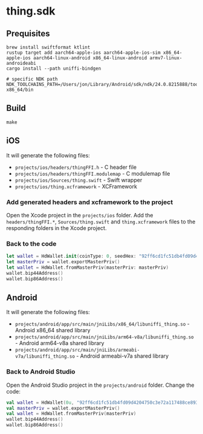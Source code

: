 # thing.sdk
## Prequisites
```shell
brew install swiftformat ktlint
rustup target add aarch64-apple-ios aarch64-apple-ios-sim x86_64-apple-ios aarch64-linux-android x86_64-linux-android armv7-linux-androideabi
cargo install --path uniffi-bindgen 

# specific NDK path
NDK_TOOLCHAINS_PATH=/Users/jon/Library/Android/sdk/ndk/24.0.8215888/toolchains/llvm/prebuilt/darwin-x86_64/bin
```

## Build
```shell
make
```

## iOS
It will generate the following files:
- `projects/ios/headers/thingFFI.h` - C header file
- `projects/ios/headers/thingFFI.modulemap` - C modulemap file
- `projects/ios/Sources/thing.swift` - Swift wrapper
- `projects/ios/thing.xcframework` - XCFramework

### Add generated headers and xcframework to the project
Open the Xcode project in the `projects/ios` folder. Add the `headers/thingFFI.*`, `Sources/thing.swift` and `thing.xcframework` files to the responding folders in the Xcode project.

### Back to the code
```swift
let wallet = HdWallet.init(coinType: 0, seedHex: "92ff6cd1fc51db4fd09d4204750c3e72a117488ce893d08811833ecca502e333d149ead97d80f7cb5f347ba9cf5cecb4745cd7dcd4c6dd8d528997086f445a3c")
let masterPriv = wallet.exportMasterPriv()
let wallet = HdWallet.fromMasterPriv(masterPriv: masterPriv)
wallet.bip44Address()
wallet.bip86Address()
```

## Android
It will generate the following files:
- `projects/android/app/src/main/jniLibs/x86_64/libuniffi_thing.so` - Android x86_64 shared library
- `projects/android/app/src/main/jniLibs/arm64-v8a/libuniffi_thing.so` - Android arm64-v8a shared library
- `projects/android/app/src/main/jniLibs/armeabi-v7a/libuniffi_thing.so` - Android armeabi-v7a shared library

### Back to Android Studio
Open the Android Studio project in the `projects/android` folder. Change the code:
```kotlin
val wallet = HdWallet(0u, "92ff6cd1fc51db4fd09d4204750c3e72a117488ce893d08811833ecca502e333d149ead97d80f7cb5f347ba9cf5cecb4745cd7dcd4c6dd8d528997086f445a3c")
val masterPriv = wallet.exportMasterPriv()
val wallet = HdWallet.fromMasterPriv(masterPriv)
wallet.bip44Address()
wallet.bip86Address()
```